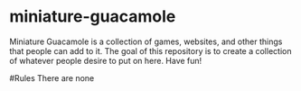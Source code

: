 # miniature-guacamole
 Miniature Guacamole is a collection of games, websites, and other things that people can add to it. The goal of this repository is to create a collection of whatever people desire to put on here. Have fun!
 
 #Rules
 There are none
 
